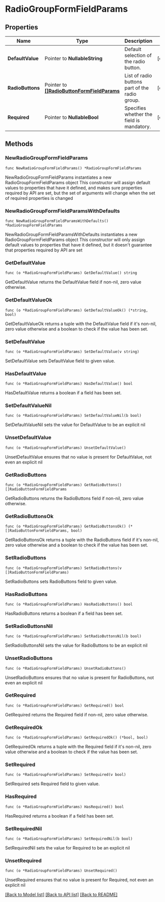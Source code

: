 # RadioGroupFormFieldParams

## Properties

Name | Type | Description | Notes
------------ | ------------- | ------------- | -------------
**DefaultValue** | Pointer to **NullableString** | Default selection of the radio button. | [optional] 
**RadioButtons** | Pointer to [**[]RadioButtonFormFieldParams**](RadioButtonFormFieldParams.md) | List of radio buttons part of the radio group. | [optional] 
**Required** | Pointer to **NullableBool** | Specifies whether the field is mandatory. | [optional] 

## Methods

### NewRadioGroupFormFieldParams

`func NewRadioGroupFormFieldParams() *RadioGroupFormFieldParams`

NewRadioGroupFormFieldParams instantiates a new RadioGroupFormFieldParams object
This constructor will assign default values to properties that have it defined,
and makes sure properties required by API are set, but the set of arguments
will change when the set of required properties is changed

### NewRadioGroupFormFieldParamsWithDefaults

`func NewRadioGroupFormFieldParamsWithDefaults() *RadioGroupFormFieldParams`

NewRadioGroupFormFieldParamsWithDefaults instantiates a new RadioGroupFormFieldParams object
This constructor will only assign default values to properties that have it defined,
but it doesn't guarantee that properties required by API are set

### GetDefaultValue

`func (o *RadioGroupFormFieldParams) GetDefaultValue() string`

GetDefaultValue returns the DefaultValue field if non-nil, zero value otherwise.

### GetDefaultValueOk

`func (o *RadioGroupFormFieldParams) GetDefaultValueOk() (*string, bool)`

GetDefaultValueOk returns a tuple with the DefaultValue field if it's non-nil, zero value otherwise
and a boolean to check if the value has been set.

### SetDefaultValue

`func (o *RadioGroupFormFieldParams) SetDefaultValue(v string)`

SetDefaultValue sets DefaultValue field to given value.

### HasDefaultValue

`func (o *RadioGroupFormFieldParams) HasDefaultValue() bool`

HasDefaultValue returns a boolean if a field has been set.

### SetDefaultValueNil

`func (o *RadioGroupFormFieldParams) SetDefaultValueNil(b bool)`

 SetDefaultValueNil sets the value for DefaultValue to be an explicit nil

### UnsetDefaultValue
`func (o *RadioGroupFormFieldParams) UnsetDefaultValue()`

UnsetDefaultValue ensures that no value is present for DefaultValue, not even an explicit nil
### GetRadioButtons

`func (o *RadioGroupFormFieldParams) GetRadioButtons() []RadioButtonFormFieldParams`

GetRadioButtons returns the RadioButtons field if non-nil, zero value otherwise.

### GetRadioButtonsOk

`func (o *RadioGroupFormFieldParams) GetRadioButtonsOk() (*[]RadioButtonFormFieldParams, bool)`

GetRadioButtonsOk returns a tuple with the RadioButtons field if it's non-nil, zero value otherwise
and a boolean to check if the value has been set.

### SetRadioButtons

`func (o *RadioGroupFormFieldParams) SetRadioButtons(v []RadioButtonFormFieldParams)`

SetRadioButtons sets RadioButtons field to given value.

### HasRadioButtons

`func (o *RadioGroupFormFieldParams) HasRadioButtons() bool`

HasRadioButtons returns a boolean if a field has been set.

### SetRadioButtonsNil

`func (o *RadioGroupFormFieldParams) SetRadioButtonsNil(b bool)`

 SetRadioButtonsNil sets the value for RadioButtons to be an explicit nil

### UnsetRadioButtons
`func (o *RadioGroupFormFieldParams) UnsetRadioButtons()`

UnsetRadioButtons ensures that no value is present for RadioButtons, not even an explicit nil
### GetRequired

`func (o *RadioGroupFormFieldParams) GetRequired() bool`

GetRequired returns the Required field if non-nil, zero value otherwise.

### GetRequiredOk

`func (o *RadioGroupFormFieldParams) GetRequiredOk() (*bool, bool)`

GetRequiredOk returns a tuple with the Required field if it's non-nil, zero value otherwise
and a boolean to check if the value has been set.

### SetRequired

`func (o *RadioGroupFormFieldParams) SetRequired(v bool)`

SetRequired sets Required field to given value.

### HasRequired

`func (o *RadioGroupFormFieldParams) HasRequired() bool`

HasRequired returns a boolean if a field has been set.

### SetRequiredNil

`func (o *RadioGroupFormFieldParams) SetRequiredNil(b bool)`

 SetRequiredNil sets the value for Required to be an explicit nil

### UnsetRequired
`func (o *RadioGroupFormFieldParams) UnsetRequired()`

UnsetRequired ensures that no value is present for Required, not even an explicit nil

[[Back to Model list]](../README.md#documentation-for-models) [[Back to API list]](../README.md#documentation-for-api-endpoints) [[Back to README]](../README.md)


